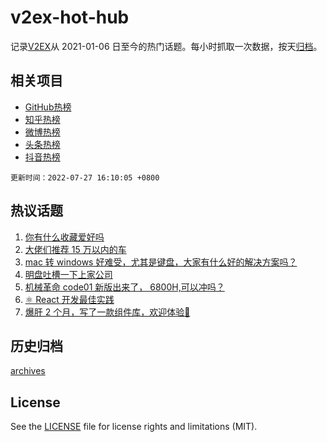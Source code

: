 # v2ex-hot-hub

 记录[V2EX](https://www.v2ex.com/)从 2021-01-06 日至今的热门话题。每小时抓取一次数据，按天[归档](archives)。
 
 ## 相关项目

- [GitHub热榜](https://github.com/snaildev/github-hot-hub)
- [知乎热榜](https://github.com/snaildev/zhihu-hot-hub)
- [微博热榜](https://github.com/snaildev/weibo-hot-hub)
- [头条热榜](https://github.com/snaildev/toutiao-hot-hub)
- [抖音热榜](https://github.com/snaildev/douyin-hot-hub)


 `更新时间：2022-07-27 16:10:05 +0800`

## 热议话题

1. [你有什么收藏爱好吗](https://www.v2ex.com/t/868942)
1. [大佬们推荐 15 万以内的车](https://www.v2ex.com/t/868829)
1. [mac 转 windows 好难受，尤其是键盘，大家有什么好的解决方案吗？](https://www.v2ex.com/t/868956)
1. [明盘吐槽一下上家公司](https://www.v2ex.com/t/868943)
1. [机械革命 code01 新版出来了， 6800H,可以冲吗？](https://www.v2ex.com/t/868936)
1. [⚛️ React 开发最佳实践](https://www.v2ex.com/t/868907)
1. [爆肝 2 个月，写了一款组件库，欢迎体验👏](https://www.v2ex.com/t/868841)

## 历史归档

[archives](archives)

## License

See the [LICENSE](LICENSE) file for license rights and limitations (MIT).

